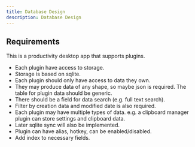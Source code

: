 ```yaml
---
title: Database Design
description: Database Design
---
```


## Requirements

This is a productivity desktop app that supports plugins.
- Each plugin have access to storage.
- Storage is based on sqlite. 
- Each plugin should only have access to data they own.
- They may produce data of any shape, so maybe json is required. The table for plugin data should be generic.
- There should be a field for data search (e.g. full text search). 
- Filter by creation data and modified date is also required.
- Each plugin may have multiple types of data. e.g. a clipboard manager plugin can store settings and clipboard data.
- Later sqlite sync will also be implemented.
- Plugin can have alias, hotkey, can be enabled/disabled.
- Add index to necessary fields.
